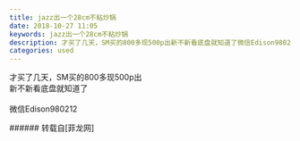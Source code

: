 ```yaml
---
title: jazz出一个28cm不粘炒锅
date: 2018-10-27 11:05
keywords: jazz出一个28cm不粘炒锅
description: 才买了几天，SM买的800多现500p出新不新看底盘就知道了微信Edison980212
categories: used
---
```

<td class="t_f" id="postmessage_2173692">

才买了几天，SM买的800多现500p出<br/>
新不新看底盘就知道了<br/>
<br/>
微信Edison980212<br/>
<img alt="" border="0" class="zoom" data-cf-modified-dd6142e3037e8d5d818902f6-="" file="http://www.flw.ph/data/appbyme/upload/image/201810/27/3770nUN0yCJ9.jpg" id="aimg_NQYdR" lazyloadthumb="1" onclick="" onmouseover="" src="http://www.flw.ph/data/appbyme/upload/image/201810/27/3770nUN0yCJ9.jpg"/><br/>
<img alt="" border="0" class="zoom" data-cf-modified-dd6142e3037e8d5d818902f6-="" file="http://www.flw.ph/data/appbyme/upload/image/201810/27/uDNi9eNxAtBX.jpg" id="aimg_YJ5IJ" lazyloadthumb="1" onclick="" onmouseover="" src="http://www.flw.ph/data/appbyme/upload/image/201810/27/uDNi9eNxAtBX.jpg"/><br/>
</td>
###### 转载自[菲龙网]